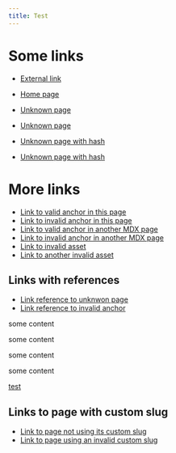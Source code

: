 ```yaml
---
title: Test
---
```


# Some links

- [External link](https://starlight.astro.build/)

- [Home page](/)

- [Unknown page](/unknown)
- [Unknown page](/unknown/)

- [Unknown page with hash](/unknown#title)
- [Unknown page with hash](/unknown/#title)

# More links

- [Link to valid anchor in this page](#some-links)
- [Link to invalid anchor in this page](#links)
- [Link to valid anchor in another MDX page](/guides/example/#some-links)
- [Link to invalid anchor in another MDX page](/guides/example/#links)
- [Link to invalid asset](/icon.svg)
- [Link to another invalid asset](/guidelines/ui.pdf)

## Links with references

- [Link reference to unknwon page][ref-unknown-page]
- [Link reference to invalid anchor][ref-invalid-anchor]

[ref-unknown-page]: /unknown-ref
[ref-invalid-anchor]: #unknown-ref

<div id="aDiv">
some content

some content

some content

some content

  <a href="#anotherDiv">
    test
  </a>
</div>

## Links to page with custom slug

- [Link to page not using its custom slug](/guides/page-with-custom-slug)
- [Link to page using an invalid custom slug](/release/@pkg/v0.2.0)
